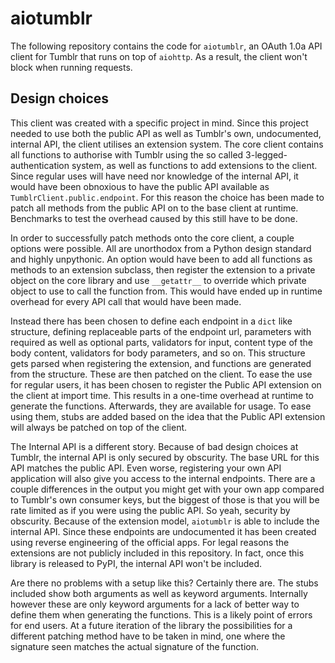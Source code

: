 # aiotumblr
The following repository contains the code for `aiotumblr`, an OAuth 1.0a API client for Tumblr that runs on top of
`aiohttp`. As a result, the client won't block when running requests.

## Design choices
This client was created with a specific project in mind. Since this project needed to use both the public API as well as
Tumblr's own, undocumented, internal API, the client utilises an extension system. The core client contains all
functions to authorise with Tumblr using the so called 3-legged-authentication system, as well as functions to add 
extensions to the client. Since regular uses will have need nor knowledge of the internal API, it would have been
obnoxious to have the public API available as `TumblrClient.public.endpoint`. For this reason the choice has been made
to patch all methods from the public API on to the base client at runtime. Benchmarks to test the overhead caused by
this still have to be done.

In order to successfully patch methods onto the core client, a couple options were possible. All are unorthodox from a
Python design standard and highly unpythonic. An option would have been to add all functions as methods to an extension
subclass, then register the extension to a private object on the core library and use `__getattr__` to override which
private object to use to call the function from. This would have ended up in runtime overhead for every API call that
would have been made.

Instead there has been chosen to define each endpoint in a `dict` like structure, defining replaceable parts of the
endpoint url, parameters with required as well as optional parts, validators for input, content type of the body
content, validators for body parameters, and so on. This structure gets parsed when registering the extension, and 
functions are generated from the structure. These are then patched on the client. To ease the use for regular users,
it has been chosen to register the Public API extension on the client at import time. This results in a one-time
overhead at runtime to generate the functions. Afterwards, they are available for usage. To ease using them, stubs are
added based on the idea that the Public API extension will always be patched on top of the client.

The Internal API is a different story. Because of bad design choices at Tumblr, the internal API is only secured by
obscurity. The base URL for this API matches the public API. Even worse, registering your own API application will also 
give you access to the internal endpoints. There are a couple differences in the output you might get with your own app
compared to Tumblr's own consumer keys, but the biggest of those is that you will be rate limited as if you were using
the public API. So yeah, security by obscurity. Because of the extension model, `aiotumblr` is able to include the
internal API. Since these endpoints are undocumented it has been created using reverse engineering of the official apps.
For legal reasons the extensions are not publicly included in this repository. In fact, once this library is released to
PyPI, the internal API won't be included. 

Are there no problems with a setup like this? Certainly there are. The stubs included show both arguments as well as
keyword arguments. Internally however these are only keyword arguments for a lack of better way to define them when
generating the functions. This is a likely point of errors for end users. At a future iteration of the library the
possibilities for a different patching method have to be taken in mind, one where the signature seen matches the actual
signature of the function. 
